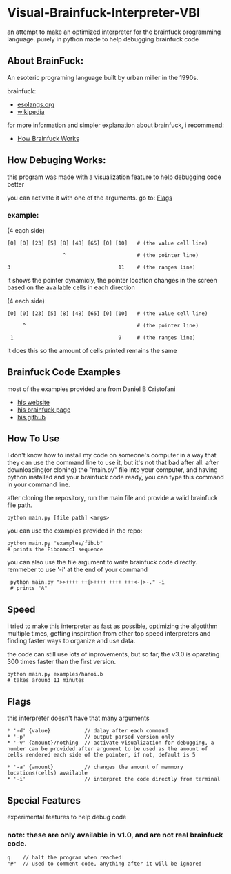 # Visual-Brainfuck-Interpreter-VBI
an attempt to make an optimized interpreter for the brainfuck programming language. purely in python
made to help debugging brainfuck code 

## About BrainFuck:
An esoteric programing language built by urban miller in the 1990s.


brainfuck:
* [esolangs.org](https://esolangs.org/wiki/Brainfuck)
* [wikipedia](https://en.wikipedia.org/wiki/Brainfuck)


for more information and simpler explanation about brainfuck, i recommend:
* [How Brainfuck Works](https://www.youtube.com/watch?v=-3C200nCwpk)


## How Debuging Works:
this program was made with a visualization feature to help debugging code better

you can activate it with one of the arguments. go to: [Flags](#flags)

### example:

(4 each side)
  
``` 
[0] [0] [23] [5] [8] [48] [65] [0] [10]   # (the value cell line)

                  ^                       # (the pointer line)

3                                   11    # (the ranges line)
```

it shows the pointer dynamicly, the pointer location changes in the screen based on the available cells in each direction



(4 each side)

```
[0] [0] [23] [5] [8] [48] [65] [0] [10]   # (the value cell line)

     ^                                    # (the pointer line)
 
 1                                  9     # (the ranges line)
```
  
it does this so the amount of cells printed remains the same

## Brainfuck Code Examples
most of the examples provided are from Daniel B Cristofani
  * [his website](http://www.hevanet.com/cristofd/)
  * [his brainfuck page](http://brainfuck.org/)
  * [his github](https://github.com/danielcristofani)
  
## How To Use
I don't know how to install my code on someone's computer in a way that they can use the command line to use it, but it's not that bad after all.
after downloading(or cloning) the "main.py" file into your computer, and having python installed and your brainfuck code ready, you can type this command in your command line.

after cloning the repository, run the main file and provide a valid brainfuck file path.

```
python main.py [file path] <args>
```

you can use the examples provided in the repo:
```
python main.py "examples/fib.b"
# prints the FibonaccI sequence
```

you can also use the file argument to write brainfuck code directly.
remmeber to use '-i' at the end of your command 

```
 python main.py ">>++++ ++[>++++ ++++ +++<-]>-." -i
 # prints "A"
  ```

## Speed

i tried to make this interpreter as fast as possible, optimizing the algotithm multiple times, getting inspiration from other top speed interpreters and finding faster ways to organize and use data.

the code can still use lots of inprovements, but so far, the v3.0 is oparating 300 times faster than the first version.


```
python main.py examples/hanoi.b
# takes around 11 minutes
```

## Flags
this interpreter doesn't have that many arguments 

```
* '-d' {value}           // dalay after each command
* '-p'                   // output parsed version only
* '-v' {amount}/nothing  // activate visualization for debugging, a number can be provided after argument to be used as the amount of cells rendered each side of the pointer, if not, default is 5

* '-a' {amount}          // changes the amount of memmory locations(cells) available
* '-i'                   // interpret the code directly from terminal
```

## Special Features
experimental features to help debug code

### note: these are only available in v1.0, and are not real brainfuck code.

```
q    // halt the program when reached
"#"  // used to comment code, anything after it will be ignored
```

